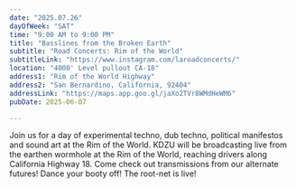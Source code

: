 ```yaml
---
date: "2025.07.26"
dayOfWeek: "SAT"
time: "9:00 AM to 9:00 PM"
title: "Basslines from the Broken Earth"
subtitle: "Road Concerts: Rim of the World"
subtitleLink: "https://www.instagram.com/laroadconcerts/"
location: "4000' Level pullout CA-18"
address1: "Rim of the World Highway"
address2: "San Bernardino, California, 92404"
addressLink: "https://maps.app.goo.gl/jaXo2TVr8WMdHeWM6"
pubDate: 2025-06-07

---
```


Join us for a day of experimental techno, dub techno, political manifestos and sound art at the Rim of the World. KDZU will be broadcasting live from the earthen wormhole at the Rim of the World, reaching drivers along California Highway 18. Come check out transmissions from our alternate futures! Dance your booty off! The root-net is live!

